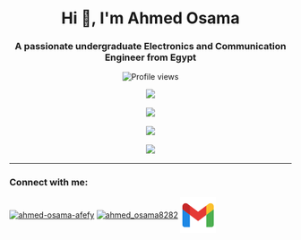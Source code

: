 <h1 align="center">Hi 👋, I'm Ahmed Osama</h1>
<h3 align="center">A passionate undergraduate Electronics and Communication Engineer from Egypt</h3>

<p align="center"> <img src="https://komarev.com/ghpvc/?username=ahmedosama07&label=Profile%20views&color=0e75b6&style=flat" alt="Profile views" /> </p>

<p align="center">
<picture>
  <source
    srcset="https://github-profile-trophy.vercel.app/?username=ahmedosama07&theme=onedark&no-frame=true"
    media="(prefers-color-scheme: dark)"
  />
  <img
    src="https://github-profile-trophy.vercel.app/?username=ahmedosama07&no-frame=true"
    media="(prefers-color-scheme: light)"
  />
</picture>
</p>

 <p align="center">
<picture>
  <source
    srcset="https://github-readme-stats-ahmedosama07.vercel.app/api?username=ahmedosama07&count_private=true&show_icons=true&hide_border=true&theme=dark"
    media="(prefers-color-scheme: dark)"
  />
  <img
    src="https://github-readme-stats-ahmedosama07.vercel.app/api?username=ahmedosama07&count_private=true&show_icons=true&hide_border=true&theme=default"
    media="(prefers-color-scheme: light)"
  />
</picture>
</p>

 <p align="center">
<picture>
  <source
    srcset="https://github-readme-streak-stats-ahmedosama07.vercel.app/?user=ahmedosama07&theme=dark"
    media="(prefers-color-scheme: dark)"
  />
  <img
    src="https://github-readme-streak-stats-ahmedosama07.vercel.app/?user=ahmedosama07&theme=default"
    media="(prefers-color-scheme: light)"
  />
</picture>
</p>

<p align="center">
<picture>
  <source
    srcset="https://github-readme-stats-ahmedosama07.vercel.app/api/top-langs/?username=ahmedosama07&layout=compact&hide_border=true&theme=dark"
    media="(prefers-color-scheme: dark)"
  />
  <img
    src="https://github-readme-stats-ahmedosama07.vercel.app/api/top-langs/?username=ahmedosama07&layout=compact&hide_border=true&theme=default"
    media="(prefers-color-scheme: light)"
  />
</picture>
</p>

___
<div class="header">
<h3 align="left">Connect with me:</h3>
<p align="left">
<a href="https://linkedin.com/in/ahmed-osama-afefy" target="blank"><img align="center" src="https://raw.githubusercontent.com/rahuldkjain/github-profile-readme-generator/master/src/images/icons/Social/linked-in-alt.svg" alt="ahmed-osama-afefy" height="30" width="40" /></a>
<a href="https://www.hackerrank.com/ahmed_osama8282" target="blank"><img align="center" src="https://raw.githubusercontent.com/rahuldkjain/github-profile-readme-generator/master/src/images/icons/Social/hackerrank.svg" alt="ahmed_osama8282" height="30" width="40" /></a>
<a href="mailto:ahmed.osama8282@gmail.com"> <img align="center" src="/img/icons8-gmail-32.svg"> </a>
</p>
</div>
